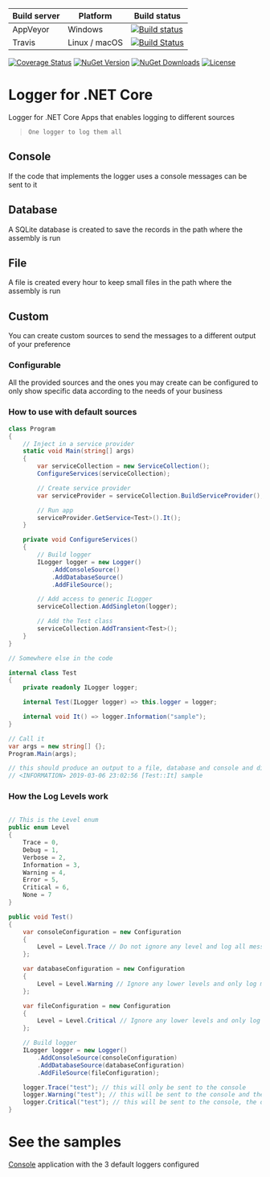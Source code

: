 | Build server| Platform       | Build status |
|-------------|----------------|--------------|
| AppVeyor    | Windows        |[![Build status](https://ci.appveyor.com/api/projects/status/qgv3t8hq7c5i659h/branch/master?svg=true)](https://ci.appveyor.com/project/B1tF8er/bit-logger/branch/master)|
| Travis      | Linux / macOS  |[![Build Status](https://travis-ci.com/B1tF8er/bit-logger.svg?branch=master)](https://travis-ci.com/B1tF8er/bit-logger)|

[![Coverage Status](https://coveralls.io/repos/github/B1tF8er/bit-logger/badge.svg?branch=master)](https://coveralls.io/github/B1tF8er/bit-logger?branch=master)
[![NuGet Version](https://img.shields.io/nuget/v/Bit.Logger.svg)](https://www.nuget.org/packages/Bit.Logger)
[![NuGet Downloads](https://img.shields.io/nuget/dt/Bit.Logger.svg)](https://www.nuget.org/packages/Bit.Logger)
[![License](https://img.shields.io/github/license/B1tF8er/bit-logger.svg?style=flat-square)](https://github.com/B1tF8er/bit-logger/blob/master/LICENSE)

# Logger for .NET Core

Logger for .NET Core Apps that enables logging to different sources

> `One logger to log them all`

## Console

If the code that implements the logger uses a console messages can be sent to it

## Database

A SQLite database is created to save the records in the path where the assembly is run

## File

A file is created every hour to keep small files in the path where the assembly is run

## Custom

You can create custom sources to send the messages to a different output of your preference

### Configurable

All the provided sources and the ones you may create can be configured to only show specific data according to the needs of your business

### How to use with default sources

```csharp
class Program
{
    // Inject in a service provider
    static void Main(string[] args)
    {
        var serviceCollection = new ServiceCollection();
        ConfigureServices(serviceCollection);

        // Create service provider
        var serviceProvider = serviceCollection.BuildServiceProvider();

        // Run app
        serviceProvider.GetService<Test>().It();
    }

    private void ConfigureServices()
    {
        // Build logger
        ILogger logger = new Logger()
            .AddConsoleSource()
            .AddDatabaseSource()
            .AddFileSource();

        // Add access to generic ILogger
        serviceCollection.AddSingleton(logger);

        // Add the Test class
        serviceCollection.AddTransient<Test>();
    }
}

// Somewhere else in the code

internal class Test
{
    private readonly ILogger logger;

    internal Test(ILogger logger) => this.logger = logger;

    internal void It() => logger.Information("sample");
}

// Call it
var args = new string[] {};
Program.Main(args);

// this should produce an output to a file, database and console and display a message like this
// <INFORMATION> 2019-03-06 23:02:56 [Test::It] sample
```

### How the Log Levels work

```csharp

// This is the Level enum
public enum Level
{
    Trace = 0,
    Debug = 1,
    Verbose = 2,
    Information = 3,
    Warning = 4,
    Error = 5,
    Critical = 6,
    None = 7
}

public void Test()
{
    var consoleConfiguration = new Configuration
    {
        Level = Level.Trace // Do not ignore any level and log all messages
    };

    var databaseConfiguration = new Configuration
    {
        Level = Level.Warning // Ignore any lower levels and only log messages equal or greater than Warning
    };

    var fileConfiguration = new Configuration
    {
        Level = Level.Critical // Ignore any lower levels and only log Critical messages 
    };

    // Build logger
    ILogger logger = new Logger()
        .AddConsoleSource(consoleConfiguration)
        .AddDatabaseSource(databaseConfiguration)
        .AddFileSource(fileConfiguration);

    logger.Trace("test"); // this will only be sent to the console
    logger.Warning("test"); // this will be sent to the console and the database
    logger.Critical("test"); // this will be sent to the console, the database and the file
}
```


# See the samples
[Console](https://github.com/B1tF8er/bit-logger/tree/master/samples/Default.Loggers) application with the 3 default loggers configured
